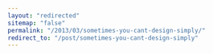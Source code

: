 ```yaml
---
layout: "redirected"
sitemap: "false"
permalink: "/2013/03/sometimes-you-cant-design-simply/"
redirect_to: "/post/sometimes-you-cant-design-simply"
---
```





